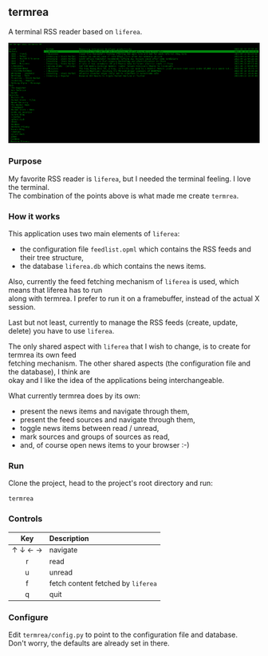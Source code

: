 ## termrea

A terminal RSS reader based on `liferea`.

![](docs/images/screenshot.png)

### Purpose

My favorite RSS reader is `liferea`, but I needed the terminal feeling. I love the terminal.  
The combination of the points above is what made me create `termrea`.

### How it works

This application uses two main elements of `liferea`:

- the configuration file `feedlist.opml` which contains the RSS feeds and their tree structure,
- the database `liferea.db` which contains the news items.

Also, currently the feed fetching mechanism of `liferea` is used, which means that liferea has to run  
along  with termrea. I prefer to run it on a framebuffer, instead of the actual X session.

Last but not least, currently to manage the RSS feeds (create, update, delete) you have to use `liferea`.

The only shared aspect with `liferea` that I wish to change, is to create for termrea its own feed  
fetching mechanism. The other shared aspects (the configuration file and the database), I think are  
okay and I like the idea of the applications being interchangeable.

What currently termrea does by its own:

- present the news items and navigate through them,
- present the feed sources and navigate through them,
- toggle news items between read / unread,
- mark sources and groups of sources as read,
- and, of course open news items to your browser :-)

### Run

Clone the project, head to the project's root directory and run:

```
termrea
```

### Controls

| Key     | Description                        |
| :-----: | :--------------------------------- |
| ↑ ↓ ← → | navigate                           |
| r       | read                               |
| u       | unread                             |
| f       | fetch content fetched by `liferea` |
| q       | quit                               |

### Configure

Edit `termrea/config.py` to point to the configuration file and database.  
Don't worry, the defaults are already set in there.

